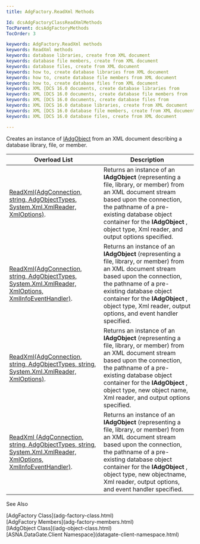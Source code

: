 ```yaml
---
title: AdgFactory.ReadXml Methods

Id: dcsAdgFactoryClassReadXmlMethods
TocParent: dcsAdgFactoryMethods
TocOrder: 3

keywords: AdgFactory.ReadXml methods
keywords: ReadXml methods
keywords: database libraries, create from XML document
keywords: database file members, create from XML document
keywords: database files, create from XML document
keywords: how to, create database libraries from XML document
keywords: how to, create database file members from XML document
keywords: how to, create database files from XML document
keywords: XML [DCS 16.0 documents, create database libraries from
keywords: XML [DCS 16.0 documents, create database file members from
keywords: XML [DCS 16.0 documents, create database files from
keywords: XML [DCS 16.0 database libraries, create from XML document
keywords: XML [DCS 16.0 database file members, create from XML document
keywords: XML [DCS 16.0 database files, create from XML document

---
```


Creates an instance of [IAdgObject](iadg-object-class.html) from an XML document describing a database library, file, or member.
<br />



| Overload List | Description |
| ---- | ---- |
| [ReadXml(AdgConnection, string, AdgObjectTypes, System.Xml.XmlReader, XmlOptions)](adg-factory-class-read-xml-method1.html). | Returns an instance of an **IAdgObject** (representing a file, library, or member) from an XML document stream based upon the connection, the pathname of a pre-existing database object container for the **IAdgObject** , object type, Xml reader, and output options specified. |
| [ReadXml(AdgConnection, string, AdgObjectTypes, System.Xml.XmlReader, XmlOptions, XmlInfoEventHandler)](adg-factory-class-read-xml-method2.html). | Returns an instance of an **IAdgObject** (representing a file, library, or member) from an XML document stream based upon the connection, the pathname of a pre-existing database object container for the **IAdgObject** , object type, Xml reader, output options, and event handler specified. |
| [ReadXml(AdgConnection, string, AdgObjectTypes, string, System.Xml.XmlReader, XmlOptions)](adg-factory-class-read-xml-method3.html). | Returns an instance of an **IAdgObject** (representing a file, library, or member) from an XML document stream based upon the connection, the pathname of a pre-existing database object container for the **IAdgObject** , object type, new object name, Xml reader, and output options specified. |
| [ReadXml (AdgConnection, string, AdgObjectTypes, string, System.Xml.XmlReader, XmlOptions, XmlInfoEventHandler)](adg-factory-class-read-xml-method4.html). | Returns an instance of an **IAdgObject** (representing a file, library, or member) from an XML document stream based upon the connection, the pathname of a pre-existing database object container for the **IAdgObject** , object type, new objectname, Xml reader, output options, and event handler specified. |



See Also

<dl />
      [AdgFactory Class](adg-factory-class.html)
      <br />
      [AdgFactory Members](adg-factory-members.html)
      <br />
      [IAdgObject Class](iadg-object-class.html)
      <br />
      [ASNA.DataGate.Client Namespace](datagate-client-namespace.html)

